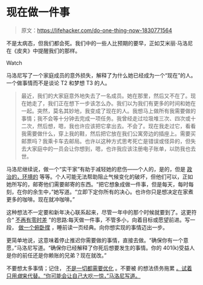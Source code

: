 # 现在做一件事

> 原文：<https://lifehacker.com/do-one-thing-now-1830771564>

不是太病态，但我们都会死。我们中的一些人比预期的要早，正如艾米丽·马洛尼在《皮夹》中提醒我们的那样。

Watch

马洛尼写了一个家庭成员的意外损失，解释了为什么她已经成为一个“现在”的人。一个做事情而不是谈论 T2 和梦想 T3 的人。

> 最近，我们的大家庭意外地失去了一名成员。她在那里，然后又不在了。现在她走了，我们正在想下一步该怎么办。我们以为我们有更多的时间和她在一起。突然，莫名其妙地，我变成了现在的人。我想马上做所有我需要做的事情；我不会等十分钟去完成一项任务。我曾经走过垃圾堆三次、四次或十二次，然后想，嗯，我也许应该把它拿出去。不会了。现在我走过它，看看我需要做什么，穿上我的鞋，然后把它放在我们公寓旁边的插座上。需要买邮票吗？我乘卡车去邮局。也许以这种方式思考死亡是错误或怪异的，但失去大家庭中的一员会让你想到，嗯，也许我应该注册电子账单，以防我也去世。

马洛尼继续说，做一个“实干家”有助于减轻她的悲伤——个人的，是的，但是 [政治的，环境的](https://lifehacker.com/how-to-find-the-light-in-dark-times-1830069568) 等等。个人可能无法帮助阻止气候变化的破坏，但他们可以，正如她所写的，邮寄他们需要邮寄的东西。“把它想象成做一件事，但是每天，每时每刻，在你的余生中，”她写道。“立即下定你所有的决心。也许你只是想决定在家煮更多的咖啡。现在就冲咖啡。”

这种想法不一定要和新年决心联系起来，尽管一年中的那个时候就要到了。这更符合“ [不再有零时差](https://www.reddit.com/r/NonZeroDay/) ”的思路:每天做一件事，不管多小，向着目标或愿望前进。写一段， [做一个俯卧撑](https://www.reddit.com/r/getdisciplined/comments/1q96b5/i_just_dont_care_about_myself/cdah4af/) ，睡前读一页经典。向你想实现的事情迈出一步。

更简单地说，这意味着停止推迟你需要做的事情，直接去做。“确保你有一个意愿，”马洛尼写道。“确保你已经解释了你死后想要发生的事情。你的 401(k)受益人是你的前任还是你赖账的兄弟？现在就改。”

不要想太多事情；记住， [不是一切都需要优化](https://twocents.lifehacker.com/not-everything-needs-to-be-optimized-1830411135) 。不要被 的想法债务拖累 [。试着只用*做*来代替。“你可能会让自己大吃一惊，”马洛尼写道。](https://lifehacker.com/dont-get-weighed-down-by-idea-debt-1828861275)